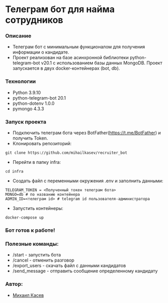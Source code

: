 # Телеграм бот для найма сотрудников

### Описание
- Телеграм бот с минимальным функционалом для получения информации о кандидате.
- Проект реализован на базе асинхронной библиотеки python-telegram-bot v20.1 с использованием базы данных MongoDB.
Проект запускается в двух docker-контейнерах (bot, db).

### Технологии
- Python 3.9.10
- python-telegram-bot 20.1
- python-dotenv 1.0.0
- pymongo 4.3.3

### Запуск проекта
- Подключить телеграм бота через BotFather(https://t.me/BotFather) и получить Token.
- Клонировать репозиторий:
```
git clone https://github.com/mihailkasev/recruiter_bot
```
- Перейти в папку infra:
```
cd infra
```
- Создать файл с переменными окружения .env и заполнить данными:
```
TELEGRAM_TOKEN = <Полученный токен телеграм бота>
MONGO=db # по названию контейнера
ADMIN_ID=<телеграм id> # telegram id пользователя-администратора
```
- Запустить контейнеры:
```
docker-compose up
```
### Бот готов к работе!

### Полезные команды:
- /start - запустить бота
- /cancel - отменить разговор
- /export_users - скачать файл с данными кандидатов
- /send_message - отправить сообщение определенному кандидату

### Автор:
- [Михаил Касев](https://github.com/mihailkasev/)

